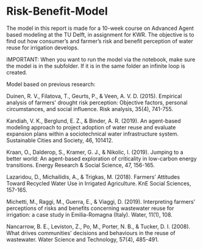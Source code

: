 # Risk-Benefit-Model

The model in this report is made for a 10-week course on Advanced Agent based modeling at the TU Delft, in assignment for KWR. 
The objective is to find out how consumer’s and farmer’s risk and benefit perception of water reuse for irrigation develops.

IMPORTANT:
When you want to run the model via the notebook, make sure the model is in the subfolder. If it is in the same folder an infinite loop is created.

Model based on previous research:

Duinen, R. V., Filatova, T., Geurts, P., & Veen, A. V. D. (2015). Empirical analysis of farmers' drought risk perception: Objective factors, personal circumstances, and social influence. Risk analysis, 35(4), 741-755.

Kandiah, V. K., Berglund, E. Z., & Binder, A. R. (2019). An agent-based modeling approach to project adoption of water reuse and evaluate expansion plans within a sociotechnical water infrastructure system. Sustainable Cities and Society, 46, 101412.

Kraan, O., Dalderop, S., Kramer, G. J., & Nikolic, I. (2019). Jumping to a better world: An agent-based exploration of criticality in low-carbon energy transitions. Energy Research & Social Science, 47, 156-165.

Lazaridou, D., Michailidis, A., & Trigkas, M. (2018). Farmers’ Attitudes Toward Recycled Water Use in Irrigated Agriculture. KnE Social Sciences, 157-165.

Michetti, M., Raggi, M., Guerra, E., & Viaggi, D. (2019). Interpreting farmers’ perceptions of risks and benefits concerning wastewater reuse for irrigation: a case study in Emilia-Romagna (Italy). Water, 11(1), 108.

Nancarrow, B. E., Leviston, Z., Po, M., Porter, N. B., & Tucker, D. I. (2008). What drives communities' decisions and behaviours in the reuse of wastewater. Water Science and Technology, 57(4), 485-491.
